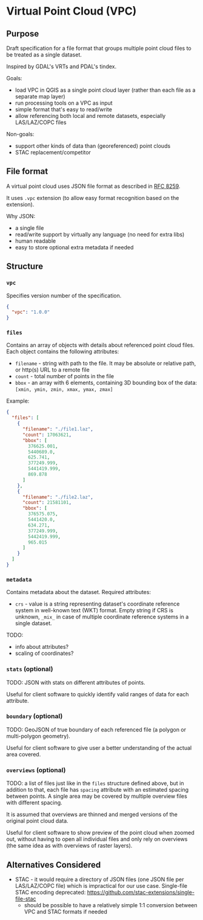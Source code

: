 # Virtual Point Cloud (VPC)

## Purpose

Draft specification for a file format that groups multiple point cloud files to be treated as a single dataset.

Inspired by GDAL's VRTs and PDAL's tindex.

Goals:
- load VPC in QGIS as a single point cloud layer (rather than each file as a separate map layer)
- run processing tools on a VPC as input
- simple format that's easy to read/write
- allow referencing both local and remote datasets, especially LAS/LAZ/COPC files

Non-goals:
- support other kinds of data than (georeferenced) point clouds
- STAC replacement/competitor

## File format

A virtual point cloud uses JSON file format as described in [RFC 8259](https://www.rfc-editor.org/rfc/rfc8259).

It uses `.vpc` extension (to allow easy format recognition based on the extension).

Why JSON:
- a single file
- read/write support by virtually any language (no need for extra libs)
- human readable
- easy to store optional extra metadata if needed

## Structure

### `vpc`

Specifies version number of the specification.

```json
{
  "vpc": "1.0.0"
}
```

### `files`

Contains an array of objects with details about referenced point cloud files. Each object contains the following attributes:

- `filename` - string with path to the file. It may be absolute or relative path, or http(s) URL to a remote file
- `count` - total number of points in the file
- `bbox` - an array with 6 elements, containing 3D bounding box of the data: `[xmin, ymin, zmin, xmax, ymax, zmax]`

Example:

```json
{
  "files": [
    {
      "filename": "./file1.laz",
      "count": 17063621,
      "bbox": [
        376625.001,
        5440689.0,
        625.741,
        377249.999,
        5441419.999,
        869.878
      ]
    },
    {
      "filename": "./file2.laz",
      "count": 21581101,
      "bbox": [
        376575.075,
        5441420.0,
        634.271,
        377249.999,
        5442419.999,
        965.015
      ]
    }
  ]
}
```

### `metadata`

Contains metadata about the dataset. Required attributes:

- `crs` - value is a string representing dataset's coordinate reference system in well-known text (WKT) format. Empty string if CRS is unknown, `_mix_` in case of multiple coordinate reference systems in a single dataset.


TODO:
- info about attributes?
- scaling of coordinates?

### `stats` (optional)

TODO: JSON with stats on different attributes of points.

Useful for client software to quickly identify valid ranges of data for each attribute.

### `boundary` (optional)

TODO: GeoJSON of true boundary of each referenced file (a polygon or multi-polygon geometry).

Useful for client software to give user a better understanding of the actual area covered.

### `overviews` (optional)

TODO: a list of files just like in the `files` structure defined above, but in addition to that, each file has `spacing` attribute with an estimated spacing between points. A single area may be covered by multiple overview files with different spacing.

It is assumed that overviews are thinned and merged versions of the original point cloud data.

Useful for client software to show preview of the point cloud when zoomed out, without having to open all individual files and only rely on overviews
(the same idea as with overviews of raster layers).


## Alternatives Considered

- STAC - it would require a directory of JSON files (one JSON file per LAS/LAZ/COPC file) which is impractical for our use case. Single-file STAC encoding deprecated: https://github.com/stac-extensions/single-file-stac
  - should be possible to have a relatively simple 1:1 conversion between VPC and STAC formats if needed
